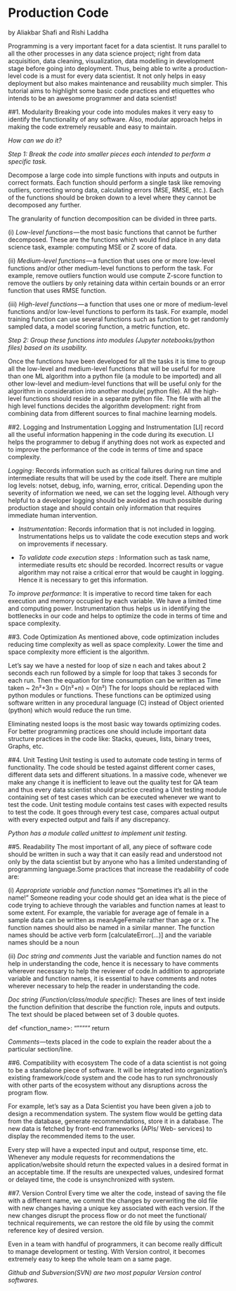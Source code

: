 # Production Code
by Aliakbar Shafi and Rishi Laddha
 
 
Programming is a very important facet for a data scientist. It runs parallel to all the other processes in any data science project; right from data acquisition, data cleaning, visualization, data modelling in development stage before going into deployment. Thus, being able to write a production-level code is a must for every data scientist. It not only helps in easy deployment but also makes maintenance and reusability much simpler. This tutorial aims to highlight some basic code practices and etiquettes who intends to be an awesome programmer and data scientist!
 
##1.	Modularity
Breaking your code into modules makes it very easy to identify the functionality of any software. Also, modular approach helps in making the code extremely reusable and easy to maintain. 
 
*How can we do it?*
 
*Step 1: Break the code into smaller pieces each intended to perform a specific task.*
 
Decompose a large code into simple functions with inputs and outputs in correct formats. Each function should perform a single task like removing outliers, correcting wrong data, calculating errors (MSE, RMSE, etc.). Each of the functions should be broken down to a level where they cannot be decomposed any further. 
 
The granularity of function decomposition can be divided in three parts. 
 
(i)	*Low-level functions* — the most basic functions that cannot be further decomposed. These are the functions which would find place in any data science task, example: computing MSE or Z score of data.
 
(ii) *Medium-level functions* — a function that uses one or more low-level functions and/or other medium-level functions to perform the task. For example, remove outliers function would use compute Z-score function to remove the outliers by only retaining data within certain bounds or an error function that uses RMSE function.
 
(iii) *High-level functions* — a function that uses one or more of medium-level functions and/or low-level functions to perform its task. For example, model training function can use several functions such as function to get randomly sampled data, a model scoring function, a metric function, etc.
 
 
*Step 2: Group these functions into modules (Jupyter notebooks/python files) based on its usability.*
 
Once the functions have been developed for all the tasks it is time to group all the low-level and medium-level functions that will be useful for more than one ML algorithm into a python file (a module to be imported) and all other low-level and medium-level functions that will be useful only for the algorithm in consideration into another module( python file). All the high-level functions should reside in a separate python file. The file with all the high level functions decides the algorithm development: right from combining data from different sources to final machine learning models. 
 
##2. Logging and Instrumentation
Logging and Instrumentation [LI] record all the useful information happening in the code during its execution. LI helps the programmer to debug if anything does not work as expected  and to improve the performance of the code in terms of time and space complexity.
  
*Logging* : Records information such as critical failures during run time and intermediate results that will be used by the code itself. There are multiple log levels: notset, debug, info, warning, error, critical. Depending upon the severity of information we need, we can set the logging level. Although very helpful to a developer logging should be avoided as much possible during production stage and should contain only information that requires immediate human intervention.
 
- *Instrumentation* : Records information that is not included in logging. Instrumentations helps us to validate the code execution steps and work on improvements if necessary. 
 
- *To validate code execution steps* : Information such as task name, intermediate results etc should be recorded. Incorrect results or vague algorithm may not raise a critical error that would be caught in logging. Hence it is necessary to get this information.

*To improve performance*: It is imperative to record time taken for each execution and memory occupied by each variable. We have a limited time and computing power. Instrumentation thus helps us in identifying the bottlenecks in our code and helps to optimize the code in terms of time and space complexity.
 
##3. Code Optimization
As mentioned above, code optimization includes reducing time complexity as well as space complexity. Lower the time and space complexity more efficient is the algorithm.
 
Let’s say we have a nested for loop of size n each and takes about 2 seconds each run followed by a simple for loop that takes 3 seconds for each run. Then the equation for time consumption can be written as
Time taken ~ 2n²+3n = O(n²+n) = O(n²)
The for loops should be replaced with python modules or functions. These functions can be optimized using software written in any procedural language (C) instead of Object oriented (python) which would reduce the run time.
 
Eliminating nested loops is the most basic way towards optimizing codes. For better programming practices one should include important data structure practices in the code like: Stacks, queues, lists, binary trees, Graphs, etc. 
 
##4. Unit Testing
Unit testing is used to automate code testing in terms of functionality. The code should be tested against different corner cases, different data sets and different situations. In a massive code, whenever we make any change it is inefficient to leave out the quality test for QA team and thus every data scientist should practice creating a Unit testing module containing set of test cases which can be executed whenever we want to test the code.
Unit testing module contains test cases with expected results to test the code. It goes through every test case, compares actual output with every expected output and fails if any discrepancy.  

*Python has a module called unittest to implement unit testing.*
 
##5. Readability
The most important of all, any piece of software code should be written in such a way that it can easily read and understood not only by the data scientist but by anyone who has a limited understanding of programming language.Some practices that increase the readability of code are:
 
(i) *Appropriate variable and function names*
        “Sometimes it’s all in the name!” Someone reading your code should get an idea what is the piece of code trying to achieve through the variables and function names at least to some extent.
For example, the variable for average age of female in a sample data can be written as meanAgeFemale rather than age or x. The function names should also be named in a similar manner. The function names should be active verb form [calculateError(...)] and the variable names should be a noun 
 
(ii) *Doc string and comments*
         Just the variable and function names do not help in understanding the code, hence it is necessary to have comments wherever necessary to help the reviewer of code.In addition to appropriate variable and function names, it is essential to have comments and notes wherever necessary to help the reader in understanding the code.
 
*Doc string (Function/class/module specific)*: Theses are lines of text inside the function definition that describe the function role, inputs and outputs. The text should be placed between set of 3 double quotes.
 
def <function_name>:
“””<docstring>”””
return <output>
 
*Comments* —texts placed in the code to explain the reader about the a particular section/line. 
 
 
##6. Compatibility with ecosystem
The code of a data scientist is not going to be a standalone piece of software. It will be integrated into organization’s existing framework/code system and the code has to run synchronously with other parts of the ecosystem without any disruptions across the program flow.
 
 
For example, let’s say as a Data Scientist you have been given a job to design a recommendation system. The system flow would be getting data from the database, generate recommendations, store it in a database. The new data is fetched by front-end frameworks (APIs/ Web- services) to display the recommended items to the user. 
 
Every step will have a expected input and output, response time, etc. Whenever any module requests for recommendations the application/website should return the expected values in a desired format in an acceptable time. If the results are unexpected values, undesired format or delayed time, the code is unsynchronized with system.
 
##7. Version Control
Every time we alter the code, instead of saving the file with a different name, we commit the changes by overwriting the old file with new changes having a unique key associated with each version. If the new changes disrupt the process flow or do not meet the functional/ technical requirements, we can restore the old file by using the commit reference key of desired version. 
 
Even in a team with handful of programmers, it can become really difficult to manage development or testing. With Version control, it becomes extremely easy to keep the whole team on a same page.
 
*Github and Subversion(SVN) are two most popular Version control softwares.*
